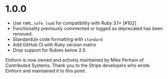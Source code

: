 # 1.0.0

- Use `YAML.safe_load` for compatibility with Ruby 3.1+ [#102]
- Functionality previously commented or logged as deprecated has been removed.
- Standardize code formatting with `standard`
- Add GitHub CI with Ruby version matrix
- Drop support for Rubies below 2.5.

Einhorn is now owned and actively maintained by Mike Perham of Contributed Systems.
Thank you to the Stripe developers who wrote Einhorn and maintained it to this point.